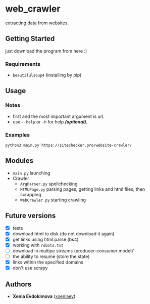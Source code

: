 # web_crawler
extracting data from websites.
## Getting Started
just download the program from here :)
### Requirements
* `beautifulsoup4` (installing by pip)
## Usage
### Notes
* first and the most important argument is url.
* use `--help` or `-h` for help ***(optional).***
### Examples
```
python3 main.py https://sitechecker.pro/website-crawler/
```
## Modules
* `main.py` launching
* Crawler
  * `ArgParser.py` spellchecking
  * `HTMLPage.py` parsing pages, getting links and html files, then scrapping
  * `WebCrawler.py` starting crawling
## Future versions
- [x] tests
- [x] download html to disk (do not download it again)
- [x] get links using html.parse (bs4)
- [x] working with `robots.txt` 
- [ ] download in multipe streams (producer-consumer model)'
- [ ] the ability to resume (store the state)
- [x] links within the specified domains 
- [x] don't use scrapy
## Authors
* **Xenia Evdokimova** ([xxeniaev](https://github.com/xxeniaev))
